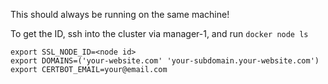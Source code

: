 This should always be running on the same machine!

To get the ID, ssh into the cluster via manager-1, and run `docker node ls`

```
export SSL_NODE_ID=<node id>
export DOMAINS=('your-website.com' 'your-subdomain.your-website.com')
export CERTBOT_EMAIL=your@email.com
```